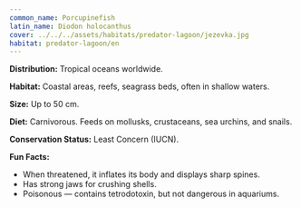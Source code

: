```yaml
---
common_name: Porcupinefish
latin_name: Diodon holocanthus
cover: ../../../assets/habitats/predator-lagoon/jezevka.jpg
habitat: predator-lagoon/en
---
```

**Distribution:** Tropical oceans worldwide.

**Habitat:** Coastal areas, reefs, seagrass beds, often in shallow waters.

**Size:** Up to 50 cm.

**Diet:** Carnivorous. Feeds on mollusks, crustaceans, sea urchins, and snails.

**Conservation Status:** Least Concern (IUCN).

**Fun Facts:**
- When threatened, it inflates its body and displays sharp spines.
- Has strong jaws for crushing shells.
- Poisonous — contains tetrodotoxin, but not dangerous in aquariums.
